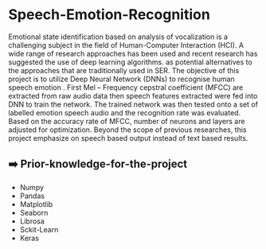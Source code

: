 # Speech-Emotion-Recognition

Emotional state identification based on analysis of vocalization is a challenging subject in the field of Human-Computer Interaction (HCI). A wide range of research approaches has been used and recent research has suggested the use of deep learning algorithms. as potential alternatives to the approaches that are traditionally used in SER. The objective of this project is to utilize Deep Neural Network (DNNs) to recognise human speech emotion . First Mel – Frequency cepstral coefficient (MFCC) are extracted from raw audio data then speech features extracted were fed into DNN to train the network. The trained network was then tested onto a set of labelled emotion speech audio and the recognition rate was evaluated. Based on the accuracy rate of MFCC, number of neurons and layers are adjusted for optimization. Beyond the scope of previous researches, this project emphasize on speech based output instead of text based results. 

## ➡️ Prior-knowledge-for-the-project
<ul>
  <li>Numpy</li>
  <li>Pandas</li>
  <li>Matplotlib</li>
  <li>Seaborn</li>
  <li>Librosa</li>
  <li>Sckit-Learn</li>
  <li>Keras</li>
</ul>
